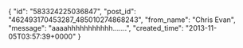  {
   "id": "583324225036847",
   "post_id": "462493170453287_485010274868243",
   "from_name": "Chris Evan",
   "message": "aaaahhhhhhhhhhh.......",
   "created_time": "2013-11-05T03:57:39+0000"
 }
